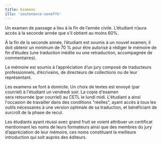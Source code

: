 ```yaml
---
title: Examens
illu: 'soutenance-seneffe'
---
```


Un examen de passage a lieu à la fin de l’année civile. L’étudiant n’aura accès à la seconde année que s’il obtient au moins 60%.

À la fin de la seconde année, l’étudiant est soumis à un nouvel examen; il doit obtenir un minimum de 70 % pour être autorisé à rédiger le mémoire de fin d’études (une traduction inédite ou une retraduction, accompagnée de commentaires).

Le mémoire est soumis à l’appréciation d’un jury composé de traducteurs professionnels, d’écrivains, de directeurs de collections ou de leur représentant.

Les examens se font à domicile. Un choix de textes est envoyé (par courriel) à l'étudiant un vendredi soir. La copie d'examen sera retournée (par courriel) au CETL le lundi midi. L'étudiant a ainsi l'occasion de travailler dans des conditions "réelles", ayant accès à tous les outils nécessaires à une version optimale de sa traduction, et bénéficiant de surcroît de la phase de recul.

Les étudiants ayant réussi avec grand fruit se voient attribuer un certificat mentionnant les noms de leurs formateurs ainsi que des membres du jury d’appréciation de leur mémoire, ces noms constituant la meilleure introduction qui soit auprès des éditeurs.
